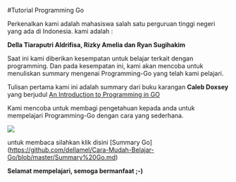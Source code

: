 #Tutorial Programming Go

Perkenalkan kami adalah mahasiswa salah satu perguruan tinggi negeri yang ada di Indonesia. kami adalah :

**Della Tiaraputri Aldrifisa, Rizky Amelia dan Ryan Sugihakim**

Saat ini kami diberikan kesempatan untuk belajar terkait dengan programming. Dan pada kesempatan ini, kami akan mencoba untuk menuliskan summary mengenai Programming-Go yang telah kami pelajari.

Tulisan pertama kami ini  adalah summary dari buku karangan **Caleb Doxsey** yang berjudul [An Introduction to Programming in GO](http://www.golang-book.com/) 

Kami mencoba untuk membagi pengetahuan kepada anda untuk mempelajari Programming-Go dengan cara yang sederhana.

![](http://www.golangprojects.com/img/golangprojects_com_gopher2.png)


untuk membaca silahkan klik disini [Summary Go] (https://github.com/dellamel/Cara-Mudah-Belajar-Go/blob/master/Summary%20Go.md)

**Selamat mempelajari, semoga bermanfaat ;-)**

